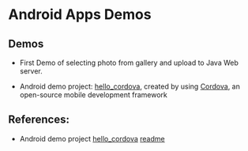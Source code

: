 # Android Apps Demos


## Demos 

+ First Demo of selecting photo from gallery and upload to Java Web server.  

+ Android demo project: [hello_cordova](cordova/hello_cordova/platforms/android), created by using [Cordova](http://cordova.apache.org), an open-source mobile development framework

## References:

+ Android demo project [hello_cordova](cordova/hello_cordova/platforms/android) [readme](cordova/README.md)
